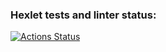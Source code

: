 ### Hexlet tests and linter status:
[![Actions Status](https://github.com/ArtourBatiskaf/python-project-49/actions/workflows/hexlet-check.yml/badge.svg)](https://github.com/ArtourBatiskaf/python-project-49/actions)